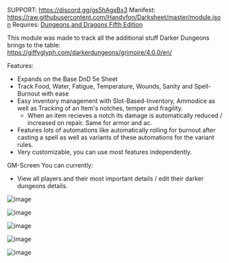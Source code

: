 SUPPORT: https://discord.gg/gs5hAgxBx3
Manifest: https://raw.githubusercontent.com/Handyfon/Darksheet/master/module.json
Requires: [Dungeons and Dragons Fifth Edition](https://foundryvtt.com/packages/dnd5e)

This module was made to track all the additional stuff Darker Dungeons brings to the table:
https://giffyglyph.com/darkerdungeons/grimoire/4.0.0/en/

Features:

- Expands on the Base DnD 5e Sheet
- Track Food, Water, Fatigue, Temperature, Wounds, Sanity and Spell-Burnout with ease
- Easy inventory management with Slot-Based-Inventory, Ammodice as well as Tracking of an Item's notches, temper and fragility.
  - When an item recieves a notch its damage is automatically reduced / increased on repair. Same for armor and ac.
- Features lots of automations like automatically rolling for burnout after casting a spell as well as variants of these automations for the variant rules.
- Very customizable, you can use most features independently.

GM-Screen
You can currently:
  - View all players and their most important details / edit their darker dungeons details.

![image](https://github.com/Handyfon/Darksheet/assets/28778881/2005d44d-cd44-4475-88eb-cb41bf94baee)

![image](https://github.com/Handyfon/Darksheet/assets/28778881/dab326c8-7494-4f35-9979-5c2ff29c016b)

![image](https://github.com/Handyfon/Darksheet/assets/28778881/5c646e4c-52cf-4f03-806c-198cbc9882f2)

![image](https://github.com/Handyfon/Darksheet/assets/28778881/4b41bbbf-a25e-4dcc-80c1-b85a22814ab6)

![image](https://github.com/Handyfon/Darksheet/assets/28778881/2cdf741d-d18f-4439-9c0c-8ce84cfa36bf)

